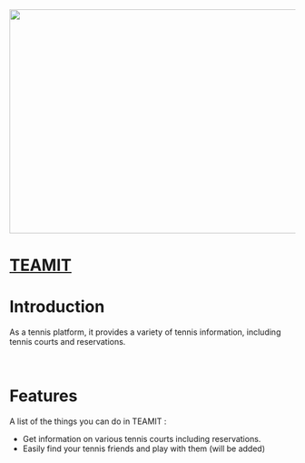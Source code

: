 <img src="https://user-images.githubusercontent.com/9734978/150770333-d4c300f8-da5e-4b3d-9049-6a2bd5ff7be2.png"  width="700" height="394">


# [TEAMIT](https://teamit.co.kr/)

# Introduction
As a tennis platform, it provides a variety of tennis information, including tennis courts and reservations.

<br/>

<!-- <div style="display">
<img src="https://user-images.githubusercontent.com/9734978/150772296-49783366-2df9-4560-8085-b98ea78982fd.png" width="200" height="432">
<img src="https://user-images.githubusercontent.com/9734978/150772302-3d344994-c976-4476-b5e0-cdfe0165873b.png" width="200" height="432">
</div>   -->


# Features
A list of the things you can do in TEAMIT :
- Get information on various tennis courts including reservations.
- Easily find your tennis friends and play with them (will be added)
